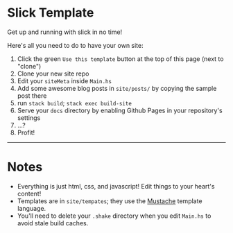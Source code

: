 # Slick Template

Get up and running with slick in no time! 

Here's all you need to do to have your own site:

1. Click the green `Use this template` button at the top of this page (next to "clone")
2. Clone your new site repo
3. Edit your `siteMeta` inside `Main.hs`
4. Add some awesome blog posts in `site/posts/` by copying the sample post there
4. run `stack build`; `stack exec build-site`
5. Serve your `docs` directory by enabling Github Pages in your repository's settings
6. ...?
7. Profit!

---

# Notes

* Everything is just html, css, and javascript! Edit things to your heart's content!
* Templates are in `site/tempates`; they use the [Mustache](https://mustache.github.io/) template language.
* You'll need to delete your `.shake` directory when you edit `Main.hs` to avoid stale build caches.
